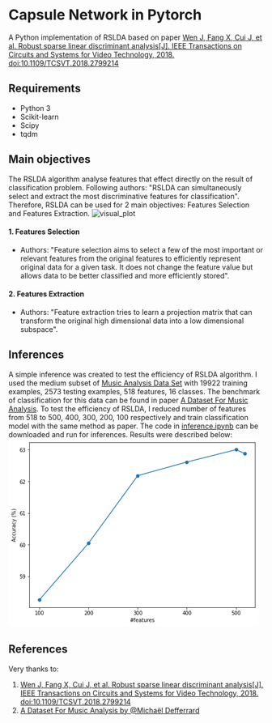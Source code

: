 # Capsule Network in Pytorch

A Python implementation of RSLDA based on paper [Wen J, Fang X, Cui J, et al. Robust sparse linear discriminant analysis[J]. IEEE Transactions on Circuits and Systems for Video Technology, 2018. doi:10.1109/TCSVT.2018.2799214](https://ieeexplore.ieee.org/document/8272002)

## Requirements
- Python 3
- Scikit-learn
- Scipy
- tqdm

## Main objectives
The RSLDA algorithm analyse features that effect directly on the result of classification problem. Following authors: "RSLDA can simultaneously select and extract the most discriminative features for classification". Therefore, RSLDA can be used for 2 main objectives: Features Selection and Features Extraction.
![visual_plot](plot_readme/visual.jpg)
#### 1. Features Selection
- Authors: "Feature selection aims to select a few of the most important or relevant features from the original features to efficiently represent original data for a given task. It does not change the feature value but allows
data to be better classified and more efficiently stored". 
#### 2. Features Extraction
- Authors: "Feature extraction tries to learn a projection matrix that can transform the original high dimensional data into a low dimensional subspace".

## Inferences
A simple inference was created to test the efficiency of RSLDA algorithm.
I used the medium subset of [Music Analysis Data Set](https://github.com/mdeff/fma) with 19922 training examples, 2573 testing examples, 518 features, 16 classes. The benchmark of classification for this data can be found in paper [A Dataset For Music Analysis](https://arxiv.org/abs/1612.01840).
To test the efficiency of RSLDA, I reduced number of features from 518 to 500, 400, 300, 200, 100 respectively and train classification model with the same method as paper. The code in [inference.ipynb](https://github.com/HoangPham3003/RSLDA-in-Python/blob/main/infer/code/inference.ipynb) can be downloaded and run for inferences. Results were described below:
![infer_result](plot_readme/infer_result.png)

## References
Very thanks to:
1. [Wen J, Fang X, Cui J, et al. Robust sparse linear discriminant analysis[J]. IEEE Transactions on Circuits and Systems for Video Technology, 2018. doi:10.1109/TCSVT.2018.2799214](https://ieeexplore.ieee.org/document/8272002)
2. [A Dataset For Music Analysis by @Michaël Defferrard](https://github.com/mdeff/fma)






